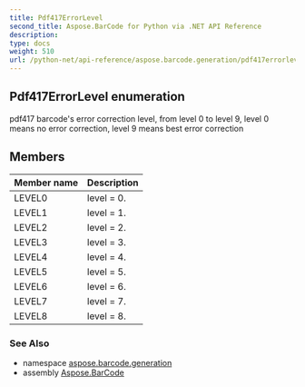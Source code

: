 ```yaml
---
title: Pdf417ErrorLevel
second_title: Aspose.BarCode for Python via .NET API Reference
description: 
type: docs
weight: 510
url: /python-net/api-reference/aspose.barcode.generation/pdf417errorlevel/
---
```


## Pdf417ErrorLevel enumeration

pdf417 barcode's error correction level, from level 0 to level 9, level 0 means no error correction, level 9 means best error correction

## Members
| Member name | Description |
| :- | :- |
|LEVEL0|level = 0.|
|LEVEL1|level = 1.|
|LEVEL2|level = 2.|
|LEVEL3|level = 3.|
|LEVEL4|level = 4.|
|LEVEL5|level = 5.|
|LEVEL6|level = 6.|
|LEVEL7|level = 7.|
|LEVEL8|level = 8.|

### See Also

* namespace [aspose.barcode.generation](/barcode/python-net/api-reference/aspose.barcode.generation/)
* assembly [Aspose.BarCode](/barcode/python-net/api-reference/)

